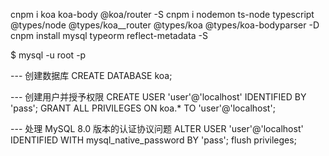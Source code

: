 cnpm i koa koa-body @koa/router -S
cnpm i nodemon ts-node typescript @types/node @types/koa__router @types/koa @types/koa-bodyparser -D
cnpm install mysql typeorm reflect-metadata -S

$ mysql -u root -p


--- 创建数据库
CREATE DATABASE koa;

--- 创建用户并授予权限
CREATE USER 'user'@'localhost' IDENTIFIED BY 'pass';
GRANT ALL PRIVILEGES ON koa.* TO 'user'@'localhost';

--- 处理 MySQL 8.0 版本的认证协议问题
ALTER USER 'user'@'localhost' IDENTIFIED WITH mysql_native_password BY 'pass';
flush privileges;

